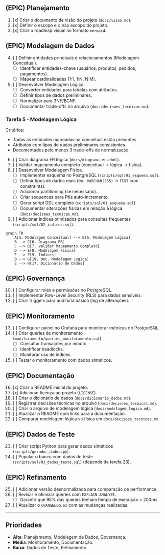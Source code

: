 ## (EPIC) Planejamento
1. [x] Criar o documento de visão do projeto (`docs/visao.md`).
2. [x] Definir o escopo e o não escopo do projeto.
3. [x] Criar o roadmap visual no formato `mermaid`.

## (EPIC) Modelagem de Dados
4. [ ] Definir entidades principais e relacionamentos (Modelagem Conceitual).
    - [ ] Identificar entidades-chave (usuários, produtos, pedidos, pagamentos).
    - [ ] Mapear cardinalidades (1:1, 1:N, N:M).
5. [ ] Desenvolver Modelagem Lógica.
    - [ ] Converter entidades para tabelas com atributos.
    - [ ] Definir tipos de dados preliminares.
    - [ ] Normalizar para 3NF/BCNF.
    - [ ] Documentar trade-offs no arquivo (`docs/decisoes_tecnicas.md`).

### Tarefa 5 - Modelagem Lógica
Critérios:
- Todas as entidades mapeadas na conceitual estão presentes.
- Atributos com tipos de dados preliminares consistentes.
- Documentados pelo menos 3 trade-offs de normalização.

6. [ ] Criar diagrama ER lógico (`docs/diagrama_er.dbml`).
7. [ ] Validar mapeamento completo (conceitual → lógica → física).
8. [ ] Desenvolver Modelagem Física.
    - [ ] Implementar esquema no PostgreSQL (`scripts/sql/01_esquema.sql`).
    - [ ] Definir tipos de dados reais (ex.: `VARCHAR(255)` → `TEXT` com constraints).
    - [ ] Adicionar partitioning (se necessário).
    - [ ] Criar sequences para PKs auto-incremento.
    - [ ] Gerar script DDL completo (`scripts/sql/01_esquema.sql`).
    - [ ] Documentar alterações físicas em relação à lógica (`docs/decisoes_tecnicas.md`).
9. [ ] Adicionar índices otimizados para consultas frequentes (`scripts/sql/02_indices.sql`).

```mermaid
graph TD
    A[4. Modelagem Conceitual] --> B[5. Modelagem Lógica]
    B --> C[6. Diagrama ER]
    C --> D[7. Validar Mapeamento Completo]
    D --> E[8. Modelagem Física]
    E --> F[9. Índices]
    B --> G[19. Doc. Modelagem Lógica]
    E --> H[17. Dicionário de Dados]
```

## (EPIC) Governança
10. [ ] Configurar roles e permissões no PostgreSQL.
11. [ ] Implementar Row-Level Security (RLS) para dados sensíveis.
12. [ ] Criar triggers para auditoria básica (log de alterações).

## (EPIC) Monitoramento
13. [ ] Configurar painel no Grafana para monitorar métricas do PostgreSQL.
14. [ ] Criar queries de monitoramento (`monitoramento/queries_monitoramento.sql`).
    - [ ] Consultar transações por minuto.
    - [ ] Identificar deadlocks.
    - [ ] Monitorar uso de índices.
15. [ ] Testar o monitoramento com dados sintéticos.

## (EPIC) Documentação
16. [x] Criar o README inicial do projeto.
17. [x] Adicionar licença ao projeto (`LICENSE`).
18. [ ] Criar o dicionário de dados (`docs/dicionario_dados.md`).
19. [ ] Registrar decisões técnicas no arquivo (`docs/decisoes_tecnicas.md`).
20. [ ] Criar o arquivo de modelagem lógica (`docs/modelagem_logica.md`).
21. [ ] Atualizar o README com links para a documentação.
22. [ ] Comparar modelagem lógica vs física em `docs/decisoes_tecnicas.md`.

## (EPIC) Dados de Teste
23. [ ] Criar script Python para gerar dados sintéticos (`scripts/gerador_dados.py`).
24. [ ] Popular o banco com dados de teste (`scripts/sql/03_dados_teste.sql`) (depende da tarefa 23).

## (EPIC) Refinamento
25. [ ] Adicionar versão desnormalizada para comparação de performance.
26. [ ] Revisar e otimizar queries com `EXPLAIN ANALYZE`.
    - [ ] Garantir que 95% das queries tenham tempo de execução < 200ms.
27. [ ] Atualizar o `CHANGELOG.md` com as mudanças realizadas.

---

## Prioridades
- **Alta**: Planejamento, Modelagem de Dados, Governança.
- **Média**: Monitoramento, Documentação.
- **Baixa**: Dados de Teste, Refinamento.
